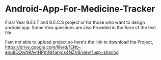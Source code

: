 # Android-App-For-Medicine-Tracker
Final Year B.E.I.T and B.E.C.S project or for those who want to design android app. Some Viva questions are also Provided in the form of the text file.

i'am not able to upload project so here's the link to download the Project,
https://drive.google.com/file/d/1ENb-enu8DQwNRAvtHPmNI4arycs4NZV8/view?usp=sharing
